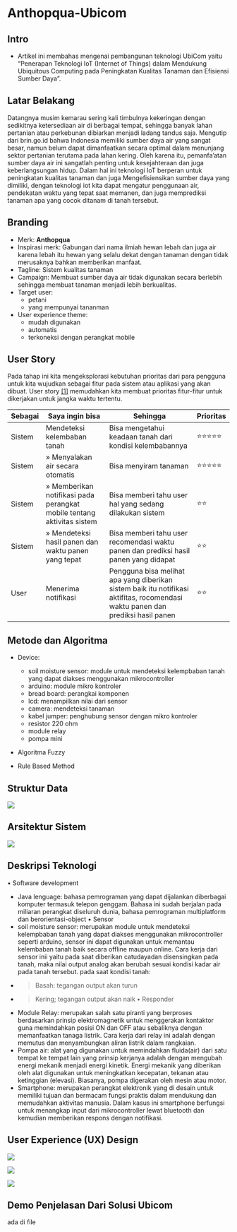 # Anthopqua-Ubicom

## Intro 
- Artikel ini membahas mengenai pembangunan teknologi UbiCom yaitu “Penerapan Teknologi IoT (Internet of Things) dalam  Mendukung Ubiquitous Computing pada Peningkatan Kualitas Tanaman dan Efisiensi Sumber Daya”.

## Latar Belakang 
Datangnya musim kemarau sering kali timbulnya kekeringan dengan sedikitnya ketersediaan air di berbagai tempat, sehingga banyak lahan pertanian atau perkebunan dibiarkan menjadi ladang tandus saja. Mengutip dari brin.go.id bahwa Indonesia memiliki sumber daya air yang sangat besar, namun belum dapat dimanfaatkan secara optimal dalam menunjang sektor pertanian terutama pada lahan kering. Oleh karena itu, pemanfa’atan sumber daya air ini sangatlah penting untuk kesejahteraan dan juga keberlangsungan hidup. 
Dalam hal ini teknologi IoT berperan untuk peningkatan kualitas tanaman dan juga Mengefisiensikan sumber  daya yang dimiliki, dengan teknologi iot kita dapat mengatur penggunaan air, pendekatan waktu yang tepat saat memanen, dan juga memprediksi tanaman apa yang cocok ditanam di tanah tersebut. 

## Branding 
- Merk: **Anthopqua** 
- Inspirasi merk: Gabungan dari nama ilmiah hewan lebah dan juga air karena lebah itu hewan yang selalu dekat dengan tanaman dengan tidak merusaknya bahkan memberikan manfaat.
- Tagline: Sistem kualitas tanaman
- Campaign: Membuat sumber daya air tidak digunakan secara berlebih sehingga membuat tanaman menjadi lebih berkualitas.
- Target user:
  - petani 
  - yang mempunyai tananman  
- User experience theme:
  - mudah digunakan
  - automatis
  - terkoneksi dengan perangkat mobile

## User Story
Pada tahap ini kita mengeksplorasi kebutuhan prioritas dari para pengguna untuk kita wujudkan sebagai fitur pada sistem atau aplikasi yang akan dibuat.
User story [[1]](https://www.mountaingoatsoftware.com/agile/user-stories) memudahkan kita membuat prioritas fitur-fitur untuk dikerjakan untuk jangka waktu tertentu.

|Sebagai|Saya ingin bisa|Sehingga|Prioritas
|---|---|---|---|
|Sistem|Mendeteksi kelembaban tanah|Bisa mengetahui keadaan tanah dari kondisi kelembabannya|⭐⭐⭐⭐⭐|
|Sistem|&raquo; Menyalakan air secara otomatis|Bisa menyiram tanaman |⭐⭐⭐⭐⭐|
|Sistem|&raquo; Memberikan notifikasi pada perangkat mobile tentang aktivitas sistem|Bisa memberi tahu user hal yang sedang dilakukan sistem|⭐⭐|
|Sistem|&raquo; Mendeteksi hasil panen dan waktu panen yang tepat|Bisa memberi tahu user recomendasi waktu panen dan prediksi hasil panen yang didapat|⭐⭐|
|User|Menerima notifikasi|Pengguna bisa melihat apa yang diberikan sistem baik itu notifikasi aktifitas, rocomendasi waktu panen dan prediksi hasil panen|⭐⭐|

## Metode dan Algoritma 
- Device:
  - soil moisture sensor: module untuk mendeteksi kelempbaban tanah yang dapat diakses menggunakan mikrocontroller
  - arduino: module mikro kontroler
  - bread board: perangkai komponen
  - lcd: menampilkan nilai dari sensor
  - camera: mendeteksi tanaman
  - kabel jumper: penghubung sensor dengan mikro kontroler
  - resistor 220 ohm
  - module relay
  - pompa mini
        
- Algoritma Fuzzy
- Rule Based Method

 
## Struktur Data

![](https://github.com/muhamadiqbalsetiawan/Anthopqua-Ubicom/blob/main/struktur_ubicom.png)

## Arsitektur Sistem
![](https://github.com/muhamadiqbalsetiawan/Anthopqua-Ubicom/blob/main/arsitektur_ubicok.png)

## Deskripsi Teknologi
•	Software development 
  - Java lenguage: bahasa pemrograman yang dapat dijalankan diberbagai komputer termasuk telepon genggam. Bahasa ini sudah berjalan pada miliaran perangkat diseluruh dunia, bahasa pemrograman multiplatform dan berorientasi-object
•	Sensor 
  -	soil moisture sensor: merupakan module untuk mendeteksi kelempbaban tanah yang dapat diakses menggunakan mikrocontroller seperti arduino, sensor ini dapat digunakan untuk memantau kelembaban tanah baik secara offline maupun online. Cara kerja dari sensor inii yaitu pada saat diberikan catudayadan disensingkan pada tanah, maka nilai output analog akan berubah sesuai kondisi kadar air pada tanah tersebut. pada saat kondisi tanah:
-	> Basah: tegangan output akan turun 
-	> Kering; tegangan output akan naik
•	Responder 
  - Module Relay: merupakan salah satu piranti yang berproses berdasarkan prinsip elektromagnetik untuk menggerakan kontaktor guna memindahkan posisi ON dan OFF atau sebaliknya dengan memanfaatkan tanaga listrik. Cara kerja dari relay ini adalah dengan memutus dan menyambungkan aliran listrik dalam rangkaian.
  - Pompa air: alat yang digunakan untuk memindahkan fluida(air) dari satu tempat ke tempat lain yang prinsip kerjanya adalah dengan mengubah energi mekanik menjadi energi kinetik. Energi mekanik yang diberikan oleh alat digunakan untuk meningkatkan kecepatan, tekanan atau ketinggian (elevasi). Biasanya, pompa digerakan oleh mesin atau motor.
  - Smartphone: merupakan perangkat elektronik yang di desain untuk memiliki tujuan dan bermacam fungsi praktis dalam mendukung dan memudahkan aktivitas manusia. Dalam kasus ini smartphone berfungsi untuk menangkap input dari mikrocontroller lewat bluetooth dan kemudian memberikan respons dengan notifikasi.

## User Experience (UX) Design
![](https://github.com/muhamadiqbalsetiawan/Anthopqua-Ubicom/blob/main/image.jpg)

![](https://github.com/muhamadiqbalsetiawan/Anthopqua-Ubicom/blob/main/arsitektur.jpg)

![](https://github.com/muhamadiqbalsetiawan/Anthopqua-Ubicom/blob/main/rancangan.png)

## Demo Penjelasan Dari Solusi Ubicom
ada di file 







